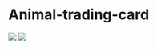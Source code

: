 # Animal-trading-card

![ ](https://raw.githubusercontent.com/pranjal36/Animal-trading-card/master/Animal-Card.PNG)
![ ](https://github.com/Isha2103/Animal-trading-card-1/blob/master/Animal-Trading-Card%202/Pomeranian%20Dog.png)
